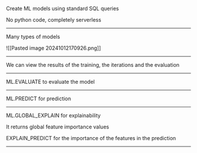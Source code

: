 
Create ML models using standard SQL queries

No python code, completely serverless

---

Many types of models

![[Pasted image 20241012170926.png]]

---

We can view the results of the training, the iterations and the evaluation

---

ML.EVALUATE to evaluate the model

---

ML.PREDICT for prediction

---

 ML.GLOBAL_EXPLAIN for explainability

It returns global feature importance values


EXPLAIN_PREDICT for the importance of the features in the prediction

---

